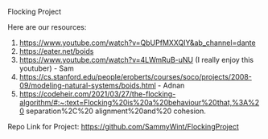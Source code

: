 Flocking Project

Here are our resources:
1) https://www.youtube.com/watch?v=QbUPfMXXQIY&ab_channel=dante
2) https://eater.net/boids
3) https://www.youtube.com/watch?v=4LWmRuB-uNU (I really enjoy this youtuber) - Sam
4) https://cs.stanford.edu/people/eroberts/courses/soco/projects/2008-09/modeling-natural-systems/boids.html - Adnan
5) https://codeheir.com/2021/03/27/the-flocking-algorithm/#:~:text=Flocking%20is%20a%20behaviour%20that,%3A%20 separation%2C%20 alignment%20and%20 cohesion.

Repo Link for Project:
https://github.com/SammyWint/FlockingProject
